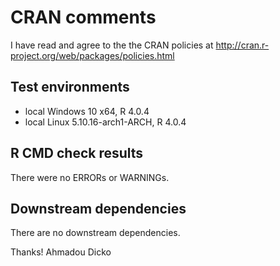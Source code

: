 # CRAN comments

I have read and agree to the the CRAN policies at
http://cran.r-project.org/web/packages/policies.html

## Test environments
* local Windows 10 x64, R 4.0.4
* local Linux 5.10.16-arch1-ARCH, R 4.0.4

## R CMD check results
There were no ERRORs or WARNINGs.

## Downstream dependencies
There are no downstream dependencies.

Thanks!
Ahmadou Dicko
